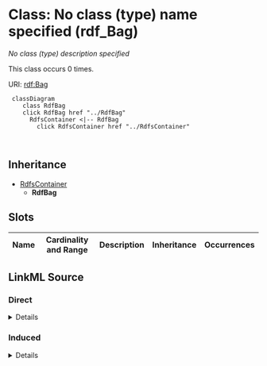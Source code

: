 

# Class: No class (type) name specified (rdf_Bag)


_No class (type) description specified_






This class occurs 0 times.


URI: [rdf:Bag](http://www.w3.org/1999/02/22-rdf-syntax-ns#Bag)






```mermaid
 classDiagram
    class RdfBag
    click RdfBag href "../RdfBag"
      RdfsContainer <|-- RdfBag
        click RdfsContainer href "../RdfsContainer"
      
      
```





## Inheritance
* [RdfsContainer](../classes/RdfsContainer.md)
    * **RdfBag**



## Slots

| Name | Cardinality and Range | Description | Inheritance | Occurrences |
| ---  | --- | --- | --- | --- |














## LinkML Source

<!-- TODO: investigate https://stackoverflow.com/questions/37606292/how-to-create-tabbed-code-blocks-in-mkdocs-or-sphinx -->

### Direct

<details>

```yaml
name: rdf_Bag
conforms_to: No schema conformance document specified
annotations:
  count:
    tag: count
    value: 0
description: No class (type) description specified
title: No class (type) name specified
from_schema: hydrology-kg
rank: 1000
is_a: rdfs_Container
class_uri: rdf:Bag

```
</details>

### Induced

<details>

```yaml
name: rdf_Bag
conforms_to: No schema conformance document specified
annotations:
  count:
    tag: count
    value: 0
description: No class (type) description specified
title: No class (type) name specified
from_schema: hydrology-kg
rank: 1000
is_a: rdfs_Container
class_uri: rdf:Bag

```
</details>